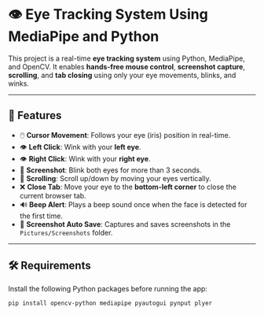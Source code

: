 # 👁️ Eye Tracking System Using MediaPipe and Python

This project is a real-time **eye tracking system** using Python, MediaPipe, and OpenCV. It enables **hands-free mouse control**, **screenshot capture**, **scrolling**, and **tab closing** using only your eye movements, blinks, and winks.

---

## 🚀 Features

- 🖱️ **Cursor Movement**: Follows your eye (iris) position in real-time.
- 👁️ **Left Click**: Wink with your **left eye**.
- 👁️ **Right Click**: Wink with your **right eye**.
- 👀 **Screenshot**: Blink both eyes for more than 3 seconds.
- 📜 **Scrolling**: Scroll up/down by moving your eyes vertically.
- ❌ **Close Tab**: Move your eye to the **bottom-left corner** to close the current browser tab.
- 🔊 **Beep Alert**: Plays a beep sound once when the face is detected for the first time.
- 📂 **Screenshot Auto Save**: Captures and saves screenshots in the `Pictures/Screenshots` folder.

---

## 🛠️ Requirements

Install the following Python packages before running the app:

```bash
pip install opencv-python mediapipe pyautogui pynput plyer

